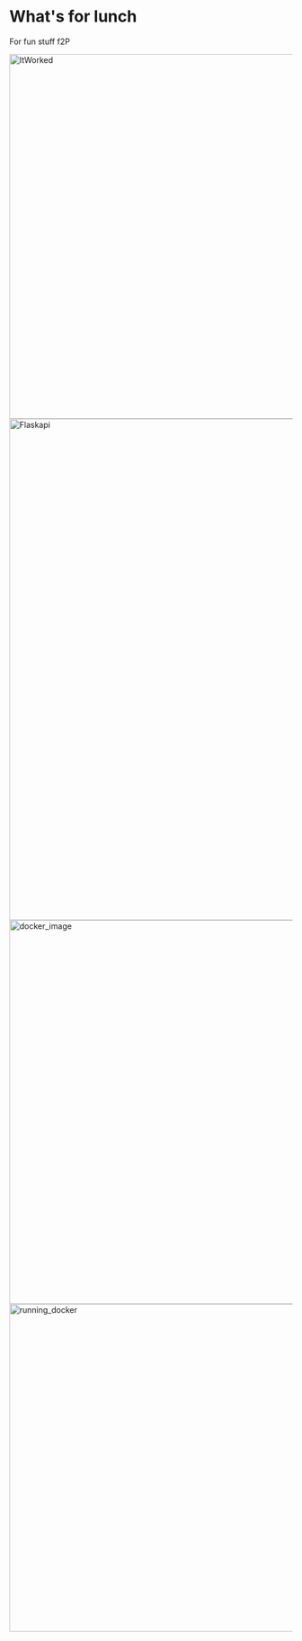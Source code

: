 # What's for lunch
For fun stuff
f2P

<img width="649" alt="ItWorked" src="https://user-images.githubusercontent.com/110124687/185255151-53fb999c-a092-43ae-b896-18aeed9c4d00.png">
<img width="892" alt="Flaskapi" src="https://user-images.githubusercontent.com/110124687/185255155-27aa1831-8c3d-4997-b080-5f7844c64f87.png">
<img width="683" alt="docker_image" src="https://user-images.githubusercontent.com/110124687/185261587-dca65c0a-9451-40b3-947f-1ef0ffba5572.PNG">
<img width="583" alt="running_docker" src="https://user-images.githubusercontent.com/110124687/185261590-35d12f98-f4cf-4d4d-9dcb-c215a023b5bc.PNG">

